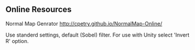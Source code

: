 Online Resources
----------------

Normal Map Genrator http://cpetry.github.io/NormalMap-Online/

Use standerd settings, default (Sobel) filter. For use with Unity select 'Invert R' option.